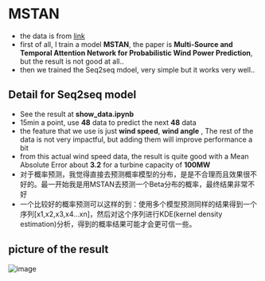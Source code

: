 # MSTAN
- the data is from [link](https://github.com/Bob05757/Renewable-energy-generation-input-feature-variables-analysis)
- first of all, I train a model  **MSTAN**, the paper is **Multi-Source and Temporal Attention Network for Probabilistic Wind Power Prediction**, but the result is not good at all..
- then we trained the Seq2seq mdoel, very simple but it works very well..
## Detail for Seq2seq model
- See the result at **show_data.ipynb**
- 15min a point, use **48** data to predict the next **48** data 
- the feature that we use is just **wind speed**, **wind angle** , The rest of the data is not very impactful, but adding them will improve performance a bit
- from this actual wind speed data, the result is quite good with a Mean Absolute Error about **3.2** for a turbine capacity of **100MW**
- 对于概率预测，我觉得直接去预测概率模型的分布，是是不合理而且效果很不好的。最一开始我是用MSTAN去预测一个Beta分布的概率，最终结果非常不好
- 一个比较好的概率预测可以这样的到：使用多个模型预测同样的结果得到一个序列[x1,x2,x3,x4...xn]，然后对这个序列进行KDE(kernel density estimation)分析，得到的概率结果可能才会更可信一些。

## picture of the result
![image](https://github.com/liuyalin-tanguy/MSTAN/assets/49784245/c4f3a15a-e31a-4949-a9ad-bcb34d6f3ad2)

